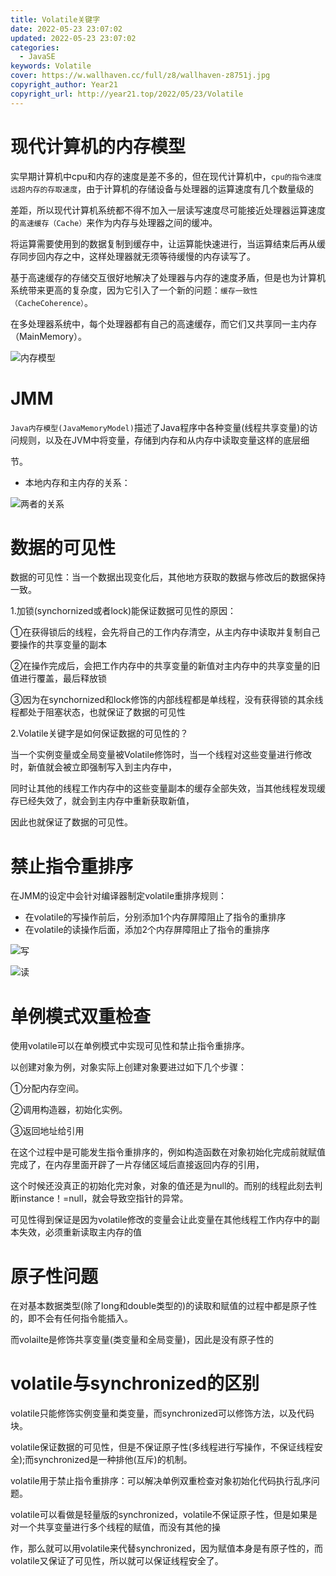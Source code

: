 ```yaml
---
title: Volatile关键字
date: 2022-05-23 23:07:02
updated: 2022-05-23 23:07:02
categories:
  - JavaSE
keywords: Volatile
cover: https://w.wallhaven.cc/full/z8/wallhaven-z8751j.jpg
copyright_author: Year21
copyright_url: http://year21.top/2022/05/23/Volatile
---
```



# 现代计算机的内存模型

实早期计算机中cpu和内存的速度是差不多的，但在现代计算机中，`cpu的指令速度远超内存的存取速度`，由于计算机的存储设备与处理器的运算速度有几个数量级的

差距，所以现代计算机系统都不得不加入一层读写速度尽可能接近处理器运算速度的`高速缓存（Cache）`来作为内存与处理器之间的缓冲。

将运算需要使用到的数据复制到缓存中，让运算能快速进行，当运算结束后再从缓存同步回内存之中，这样处理器就无须等待缓慢的内存读写了。

基于高速缓存的存储交互很好地解决了处理器与内存的速度矛盾，但是也为计算机系统带来更高的复杂度，因为它引入了一个新的问题：`缓存一致性（CacheCoherence）`。

在多处理器系统中，每个处理器都有自己的高速缓存，而它们又共享同一主内存（MainMemory）。

![内存模型](C:\Users\hcxs1986\AppData\Roaming\Typora\typora-user-images\image-20220426122833383.png)

# JMM

`Java内存模型(JavaMemoryModel)`描述了Java程序中各种变量(线程共享变量)的访问规则，以及在JVM中将变量，存储到内存和从内存中读取变量这样的底层细

节。

- 本地内存和主内存的关系：

![两者的关系](https://s1.ax1x.com/2022/05/23/X903vt.png)

# 数据的可见性

数据的可见性：当一个数据出现变化后，其他地方获取的数据与修改后的数据保持一致。

1.加锁(synchornized或者lock)能保证数据可见性的原因：

①在获得锁后的线程，会先将自己的工作内存清空，从主内存中读取并复制自己要操作的共享变量的副本

②在操作完成后，会把工作内存中的共享变量的新值对主内存中的共享变量的旧值进行覆盖，最后释放锁

③因为在synchornized和lock修饰的内部线程都是单线程，没有获得锁的其余线程都处于阻塞状态，也就保证了数据的可见性

2.Volatile关键字是如何保证数据的可见性的？

当一个实例变量或全局变量被Volatile修饰时，当一个线程对这些变量进行修改时，新值就会被立即强制写入到主内存中，

同时让其他的线程工作内存中的这些变量副本的缓存全部失效，当其他线程发现缓存已经失效了，就会到主内存中重新获取新值，

因此也就保证了数据的可见性。

# 禁止指令重排序

在JMM的设定中会针对编译器制定volatile重排序规则：

- 在volatile的写操作前后，分别添加1个内存屏障阻止了指令的重排序
- 在volatile的读操作后面，添加2个内存屏障阻止了指令的重排序

![写](https://s1.ax1x.com/2022/05/23/X90NVS.png)

![读](https://s1.ax1x.com/2022/05/23/X90a5Q.png)

# 单例模式双重检查

使用volatile可以在单例模式中实现可见性和禁止指令重排序。

以创建对象为例，对象实际上创建对象要进过如下几个步骤：

①分配内存空间。

②调用构造器，初始化实例。

③返回地址给引用

在这个过程中是可能发生指令重排序的，例如构造函数在对象初始化完成前就赋值完成了，在内存里面开辟了一片存储区域后直接返回内存的引用，

这个时候还没真正的初始化完对象，对象的值还是为null的。而别的线程此刻去判断instance！=null，就会导致空指针的异常。

可见性得到保证是因为volatile修改的变量会让此变量在其他线程工作内存中的副本失效，必须重新读取主内存的值

# 原子性问题

在对基本数据类型(除了long和double类型的)的读取和赋值的过程中都是原子性的，即不会有任何指令能插入。

而volailte是修饰共享变量(类变量和全局变量)，因此是没有原子性的

# volatile与synchronized的区别

volatile只能修饰实例变量和类变量，而synchronized可以修饰方法，以及代码块。

volatile保证数据的可见性，但是不保证原子性(多线程进行写操作，不保证线程安全);而synchronized是一种排他(互斥)的机制。

volatile用于禁止指令重排序：可以解决单例双重检查对象初始化代码执行乱序问题。

volatile可以看做是轻量版的synchronized，volatile不保证原子性，但是如果是对一个共享变量进行多个线程的赋值，而没有其他的操

作，那么就可以用volatile来代替synchronized，因为赋值本身是有原子性的，而volatile又保证了可见性，所以就可以保证线程安全了。

